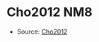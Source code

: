 <a name="material" />

# Cho2012 NM8
<script type="application/ld+json">
  {
    "@context": "https://schema.org/",
    "@type": "ChemicalSubstance",
    "http://purl.org/dc/terms/conformsTo":
      {
        "@type": "CreativeWork",
        "@id": "https://bioschemas.org/profiles/ChemicalSubstance/0.4-RELEASE/"
      },
    "@id": "https://egonw.github.io/nanowiki/nanowiki195.html#material",
    "name": "Cho2012 NM8",
    "sameAs": "http://127.0.0.1/mediawiki/index.php/Special:URIResolver/Cho2012_NM8"
  }
</script>


* Source: [Cho2012](Cho2012.md)
